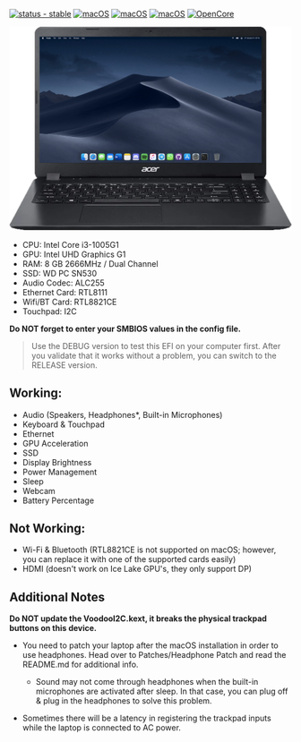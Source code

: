 [![status - stable](https://img.shields.io/badge/status-stable-success)](https://)
[![macOS](https://img.shields.io/badge/macOS-Big_Sur_11.7.10-orange)](https://www.apple.com/macos/big-sur/)
[![macOS](https://img.shields.io/badge/macOS-Monterey_12.6.1-purple)](https://www.apple.com/macos/monterey/)
[![macOS](https://img.shields.io/badge/macOS-Ventura_13.1-yellow)](https://www.apple.com/macos/ventura/)
[![OpenCore](https://img.shields.io/badge/OpenCore-0.9.6-blue)](https://github.com/acidanthera/OpenCorePkg)

![Acer Aspire 3 A315-56](https://raw.githubusercontent.com/juniorcaesar/OC-A315-56-327T/main/Screenshots/aspire.png)

- CPU: Intel Core i3-1005G1
- GPU: Intel UHD Graphics G1
- RAM: 8 GB 2666MHz / Dual Channel
- SSD: WD PC SN530
- Audio Codec: ALC255
- Ethernet Card: RTL8111
- Wifi/BT Card: RTL8821CE
- Touchpad: I2C

**Do NOT forget to enter your SMBIOS values in the config file.**

>Use the DEBUG version to test this EFI on your computer first. After you validate that it works without a problem, you can switch to the RELEASE version.

## Working:

* Audio (Speakers, Headphones*, Built-in Microphones)
* Keyboard & Touchpad
* Ethernet
* GPU Acceleration
* SSD
* Display Brightness
* Power Management
* Sleep
* Webcam
* Battery Percentage

## Not Working:
* Wi-Fi & Bluetooth (RTL8821CE is not supported on macOS; however, you can replace it with one of the supported cards easily)
* HDMI (doesn't work on Ice Lake GPU's, they only support DP)

## Additional Notes

**Do NOT update the VoodooI2C.kext, it breaks the physical trackpad buttons on this device.**

* You need to patch your laptop after the macOS installation in order to use headphones. Head over to Patches/Headphone Patch and read the README.md for additional info.
	- Sound may not come through headphones when the built-in microphones are activated after sleep. In that case, you can plug off & plug in the headphones to solve this problem.  

* Sometimes there will be a latency in registering the trackpad inputs while the laptop is connected to AC power. 
